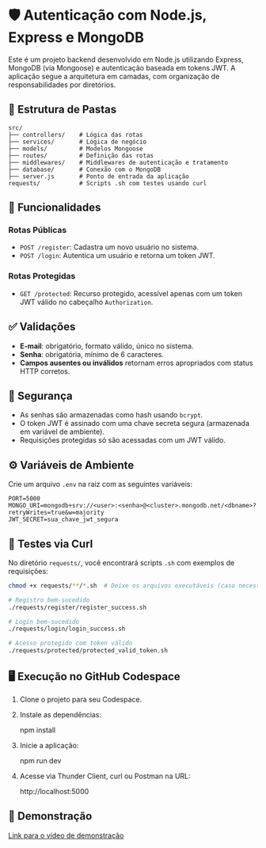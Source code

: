 # 🛡️ Autenticação com Node.js, Express e MongoDB

Este é um projeto backend desenvolvido em Node.js utilizando Express, MongoDB (via Mongoose) e autenticação baseada em tokens JWT. A aplicação segue a arquitetura em camadas, com organização de responsabilidades por diretórios.

## 📁 Estrutura de Pastas

```
src/
├── controllers/    # Lógica das rotas
├── services/       # Lógica de negócio
├── models/         # Modelos Mongoose
├── routes/         # Definição das rotas
├── middlewares/    # Middlewares de autenticação e tratamento
├── database/       # Conexão com o MongoDB
├── server.js       # Ponto de entrada da aplicação
requests/           # Scripts .sh com testes usando curl
```

## 🚀 Funcionalidades

### Rotas Públicas

- `POST /register`: Cadastra um novo usuário no sistema.
- `POST /login`: Autentica um usuário e retorna um token JWT.

### Rotas Protegidas

- `GET /protected`: Recurso protegido, acessível apenas com um token JWT válido no cabeçalho `Authorization`.

## ✅ Validações

- **E-mail**: obrigatório, formato válido, único no sistema.
- **Senha**: obrigatória, mínimo de 6 caracteres.
- **Campos ausentes ou inválidos** retornam erros apropriados com status HTTP corretos.

## 🔐 Segurança

- As senhas são armazenadas como hash usando `bcrypt`.
- O token JWT é assinado com uma chave secreta segura (armazenada em variável de ambiente).
- Requisições protegidas só são acessadas com um JWT válido.

## ⚙️ Variáveis de Ambiente

Crie um arquivo `.env` na raiz com as seguintes variáveis:

```env
PORT=5000
MONGO_URI=mongodb+srv://<user>:<senha>@<cluster>.mongodb.net/<dbname>?retryWrites=true&w=majority
JWT_SECRET=sua_chave_jwt_segura
```

## 🧪 Testes via Curl

No diretório `requests/`, você encontrará scripts `.sh` com exemplos de requisições:

```bash
chmod +x requests/**/*.sh  # Deixe os arquivos executáveis (caso necessário)

# Registro bem-sucedido
./requests/register/register_success.sh

# Login bem-sucedido
./requests/login/login_success.sh

# Acesso protegido com token válido
./requests/protected/protected_valid_token.sh
```

## 🖥️ Execução no GitHub Codespace

1. Clone o projeto para seu Codespace.
2. Instale as dependências:
   
   npm install
   
3. Inicie a aplicação:
   
   npm run dev
   
4. Acesse via Thunder Client, curl ou Postman na URL:
   
   http://localhost:5000
  

## 📎 Demonstração

[Link para o vídeo de demonstração](https://drive.google.com/file/d/1nl5ZksTQEf0zrrUm8KXUMXlECaQh6na9/view?usp=sharing)
